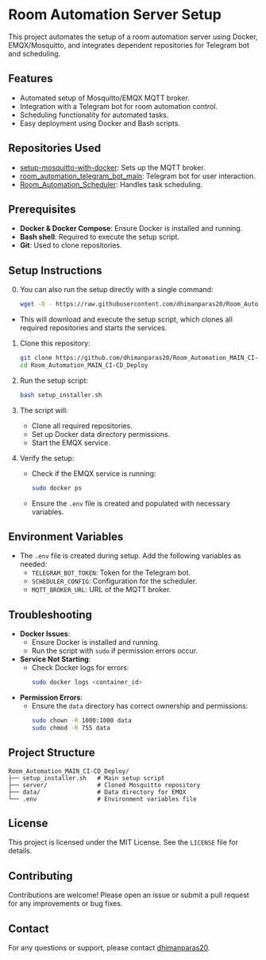 # Room Automation Server Setup

This project automates the setup of a room automation server using Docker, EMQX/Mosquitto, and integrates dependent repositories for Telegram bot and scheduling.

## Features

- Automated setup of Mosquitto/EMQX MQTT broker.
- Integration with a Telegram bot for room automation control.
- Scheduling functionality for automated tasks.
- Easy deployment using Docker and Bash scripts.

## Repositories Used

- [setup-mosquitto-with-docker](https://github.com/dhimanparas20/setup-mosquitto-with-docker): Sets up the MQTT broker.
- [room_automation_telegram_bot_main](https://github.com/dhimanparas20/room_automation_telegram_bot_main): Telegram bot for user interaction.
- [Room_Automation_Scheduler](https://github.com/dhimanparas20/Room_Automation_Scheduler): Handles task scheduling.

## Prerequisites

- **Docker & Docker Compose**: Ensure Docker is installed and running.
- **Bash shell**: Required to execute the setup script.
- **Git**: Used to clone repositories.

## Setup Instructions

0. You can also run the setup directly with a single command:
    ```bash
    wget -O - https://raw.githubusercontent.com/dhimanparas20/Room_Automation_MAIN_CI-CD_Deploy/main/setup_installer.sh | bash
    ```
- This will download and execute the setup script, which clones all required repositories and starts the services.

1. Clone this repository:
   ```bash
   git clone https://github.com/dhimanparas20/Room_Automation_MAIN_CI-CD_Deploy.git
   cd Room_Automation_MAIN_CI-CD_Deploy
   ```

2. Run the setup script:
   ```bash
   bash setup_installer.sh
   ```

3. The script will:
   - Clone all required repositories.
   - Set up Docker data directory permissions.
   - Start the EMQX service.

4. Verify the setup:
   - Check if the EMQX service is running:
     ```bash
     sudo docker ps
     ```
   - Ensure the `.env` file is created and populated with necessary variables.

## Environment Variables

- The `.env` file is created during setup. Add the following variables as needed:
  - `TELEGRAM_BOT_TOKEN`: Token for the Telegram bot.
  - `SCHEDULER_CONFIG`: Configuration for the scheduler.
  - `MQTT_BROKER_URL`: URL of the MQTT broker.

## Troubleshooting

- **Docker Issues**:
  - Ensure Docker is installed and running.
  - Run the script with `sudo` if permission errors occur.
- **Service Not Starting**:
  - Check Docker logs for errors:
    ```bash
    sudo docker logs <container_id>
    ```
- **Permission Errors**:
  - Ensure the `data` directory has correct ownership and permissions:
    ```bash
    sudo chown -R 1000:1000 data
    sudo chmod -R 755 data
    ```

## Project Structure

```
Room_Automation_MAIN_CI-CD_Deploy/
├── setup_installer.sh   # Main setup script
├── server/              # Cloned Mosquitto repository
├── data/                # Data directory for EMQX
└── .env                 # Environment variables file
```

## License

This project is licensed under the MIT License. See the `LICENSE` file for details.

## Contributing

Contributions are welcome! Please open an issue or submit a pull request for any improvements or bug fixes.

## Contact
For any questions or support, please contact [dhimanparas20](https://github.com/dhimanparas20).
